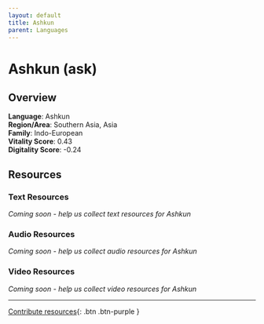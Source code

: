 ```yaml
---
layout: default
title: Ashkun
parent: Languages
---
```


# Ashkun (ask)

## Overview

**Language**: Ashkun  
**Region/Area**: Southern Asia, Asia  
**Family**: Indo-European  
**Vitality Score**: 0.43  
**Digitality Score**: -0.24  

## Resources

### Text Resources
*Coming soon - help us collect text resources for Ashkun*

### Audio Resources
*Coming soon - help us collect audio resources for Ashkun*

### Video Resources
*Coming soon - help us collect video resources for Ashkun*

---

[Contribute resources](https://fairtrain.github.io/){: .btn .btn-purple }

